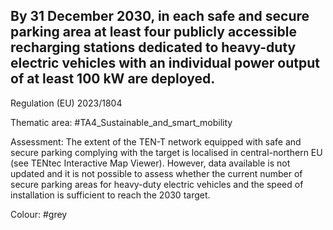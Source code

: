 ## By 31 December 2030, in each safe and secure parking area at least four publicly accessible recharging stations dedicated to heavy-duty electric vehicles with an individual power output of at least 100 kW are deployed.
Regulation (EU) 2023/1804

Thematic area: #TA4_Sustainable_and_smart_mobility

Assessment: The extent of the TEN-T network equipped with safe and secure parking complying with the target is localised in central-northern EU (see TENtec Interactive Map Viewer). However, data available is not updated and it is not possible to assess whether the current number of secure parking areas for heavy-duty electric vehicles and the speed of installation is sufficient to reach the 2030 target.

Colour: #grey